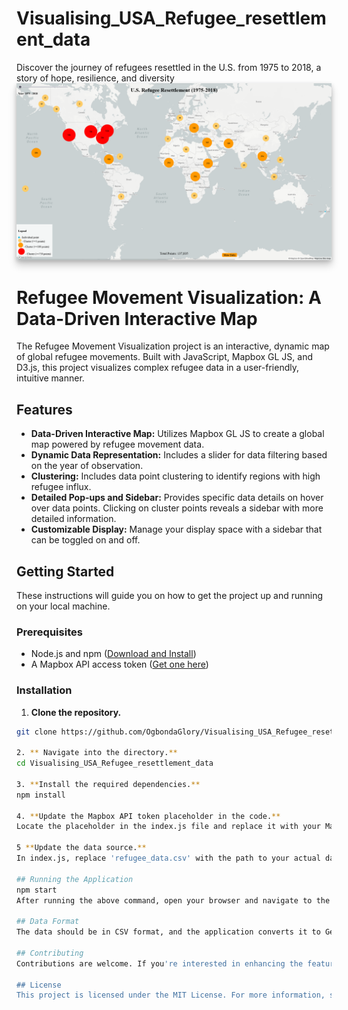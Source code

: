 # Visualising_USA_Refugee_resettlement_data
 Discover the journey of refugees resettled in the U.S. from 1975 to 2018, a story of hope, resilience, and diversity
<img src="./USREFUGEES.png" alt="Immersive Data Visualisation Screenshot" title="Screenshot of the Immersive Data Visualisation Application" style="box-shadow: 0 8px 12px rgba(0, 0, 0, 0.2), 0 2px 6px rgba(0, 0, 0, 0.16);">

# Refugee Movement Visualization: A Data-Driven Interactive Map

The Refugee Movement Visualization project is an interactive, dynamic map of global refugee movements. Built with JavaScript, Mapbox GL JS, and D3.js, this project visualizes complex refugee data in a user-friendly, intuitive manner.

## Features

- **Data-Driven Interactive Map:** Utilizes Mapbox GL JS to create a global map powered by refugee movement data.
- **Dynamic Data Representation:** Includes a slider for data filtering based on the year of observation.
- **Clustering:** Includes data point clustering to identify regions with high refugee influx.
- **Detailed Pop-ups and Sidebar:** Provides specific data details on hover over data points. Clicking on cluster points reveals a sidebar with more detailed information.
- **Customizable Display:** Manage your display space with a sidebar that can be toggled on and off.

## Getting Started

These instructions will guide you on how to get the project up and running on your local machine.

### Prerequisites

- Node.js and npm ([Download and Install](https://nodejs.org/))
- A Mapbox API access token ([Get one here](https://account.mapbox.com/))

### Installation

1. **Clone the repository.**
```sh
git clone https://github.com/OgbondaGlory/Visualising_USA_Refugee_resettlement_data.git

2. ** Navigate into the directory.**
cd Visualising_USA_Refugee_resettlement_data

3. **Install the required dependencies.** 
npm install

4. **Update the Mapbox API token placeholder in the code.**
Locate the placeholder in the index.js file and replace it with your Mapbox API access token.

5 **Update the data source.**
In index.js, replace 'refugee_data.csv' with the path to your actual data file.

## Running the Application
npm start
After running the above command, open your browser and navigate to the address provided in the console.

## Data Format
The data should be in CSV format, and the application converts it to GeoJSON. The data should include latitude, longitude, the number of refugees, the origin country, and the year of observation.

## Contributing
Contributions are welcome. If you're interested in enhancing the features or fixing bugs, please create a pull request, or open an issue to discuss what you would like to change.

## License
This project is licensed under the MIT License. For more information, see the LICENSE file.

